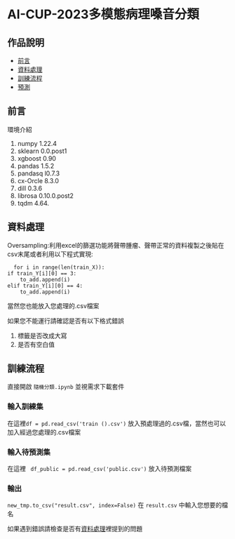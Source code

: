 
# AI-CUP-2023多模態病理嗓音分類
## 作品說明
* [前言](#前言)
* [資料處理](#資料處理)
* [訓練流程](#訓練流程)
* [預測](#預測)

前言
------
環境介紹
1. numpy  1.22.4 
2. sklearn  0.0.post1 
3. xgboost 0.90
4. pandas 1.5.2 
5. pandasq l0.7.3
6. cx-Orcle 8.3.0 
7. dill  0.3.6
8.  librosa 0.10.0.post2 
9.  tqdm  4.64. 

資料處理
------
Oversampling:利用excel的篩選功能將聲帶腫瘤、聲帶正常的資料複製之後貼在csv末尾或者利用以下程式實現:

      for i in range(len(train_X)):
    if train_Y[i][0] == 3:
        to_add.append(i)
    elif train_Y[i][0] == 4:
        to_add.append(i)
當然您也能放入您處理的.csv檔案

如果您不能運行請確認是否有以下格式錯誤
1. 標籤是否改成大寫
2. 是否有空白值

訓練流程
-------
直接開啟 `隨機分類.ipynb` 並視需求下載套件
### 輸入訓練集

在這裡`df = pd.read_csv('train ().csv')` 放入預處理過的.csv檔，當然也可以加入經過您處理的.csv檔案

### 輸入待預測集
在這裡 ` df_public = pd.read_csv('public.csv')` 放入待預測檔案

### 輸出
`new_tmp.to_csv("result.csv", index=False)` 在 `result.csv` 中輸入您想要的檔名

如果遇到錯誤請檢查是否有[資料處理](#資料處理)裡提到的問題
